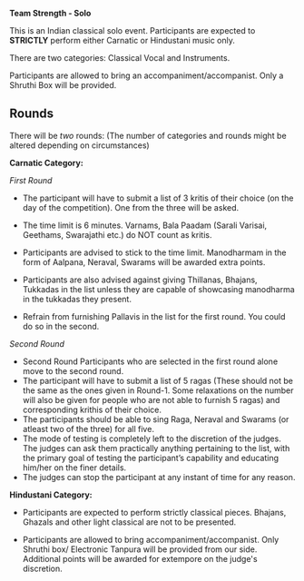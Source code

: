 <!-- TITLE: Gandhaara -->
<!-- SUBTITLE: A quick summary of Gandhaara -->


**Team Strength - Solo**

This is an Indian classical solo event. Participants are expected to **STRICTLY** perform either Carnatic or Hindustani music only.

There are two categories: Classical Vocal and Instruments.

Participants are allowed to bring an accompaniment/accompanist. Only a Shruthi Box will be provided.

## Rounds 

There will be *two* rounds: (The number of categories and rounds might be altered depending on circumstances)

**Carnatic Category:**

*First Round*

- The participant will have to submit a list of 3 kritis of their choice (on the day of the competition). One from the three will be asked.

- The time limit is 6 minutes. Varnams, Bala Paadam (Sarali Varisai, Geethams, Swarajathi etc.) do NOT count as kritis.

- Participants are advised to stick to the time limit. Manodharmam in the form of Aalpana, Neraval, Swarams will be awarded extra points.

- Participants are also advised against giving Thillanas, Bhajans, Tukkadas in the list unless they are capable of showcasing manodharma in the tukkadas they present.

- Refrain from furnishing Pallavis in the list for the first round. You could do so in the second.

*Second Round*

- Second Round Participants who are selected in the first round alone move to the second round.
-  The participant will have to submit a list of 5 ragas (These should not be the same as the ones given in Round-1. Some relaxations on the number will also be given for people who are not able to furnish 5 ragas) and corresponding krithis of their choice. 
-  The participants should be able to sing Raga, Neraval and Swarams (or atleast two of the three) for all five.
-   The mode of testing is completely left to the discretion of the judges. The judges can ask them practically anything pertaining to the list, with the primary goal of testing the         participant’s capability and educating him/her on the finer details. 
-   The judges can stop the participant at any instant of time for any reason.

**Hindustani Category:**

- Participants are expected to perform strictly classical pieces. Bhajans, Ghazals and other light classical are not to be presented.

- Participants are allowed to bring accompaniment/accompanist. Only Shruthi box/ Electronic Tanpura will be provided from our side. Additional points will be awarded for extempore on the judge's discretion.